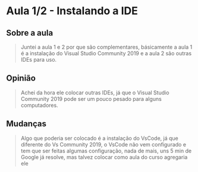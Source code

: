 # Aula 1/2 - Instalando a IDE

## Sobre a aula

> Juntei a aula 1 e 2 por que são complementares, básicamente a aula 1 é a instalação do Visual Studio Community 2019 e a aula 2 são outras IDEs para uso.

## Opinião

> Achei da hora ele colocar outras IDEs, já que o Visual Studio Community 2019 pode ser um pouco pesado para alguns computadores.

## Mudanças

> Algo que poderia ser colocado é a instalação do VsCode, já que diferente do Vs Community 2019, o VsCode não vem configurado e tem que ser feitas algumas configuração, nada de mais, uns 5 min de Google já resolve, mas talvez colocar como aula do curso agregaria ele
